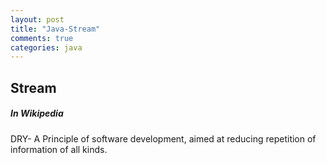 ```yaml
---
layout: post
title: "Java-Stream"
comments: true
categories: java
---
```


## Stream

##### In Wikipedia
DRY- A Principle of software development, aimed at reducing repetition of information of all kinds.


